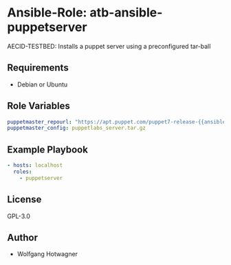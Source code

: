 # Ansible-Role: atb-ansible-puppetserver

AECID-TESTBED: Installs a puppet server using a preconfigured tar-ball


## Requirements

- Debian or Ubuntu 

## Role Variables

```yaml
puppetmaster_repourl: "https://apt.puppet.com/puppet7-release-{{ansible_distribution_release}}.deb"
puppetmaster_config: puppetlabs_server.tar.gz
```

## Example Playbook

```yaml
- hosts: localhost
  roles:
    - puppetserver
```

## License

GPL-3.0

## Author

- Wolfgang Hotwagner
